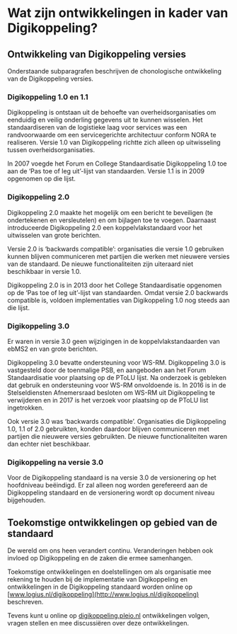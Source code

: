 # Wat zijn ontwikkelingen in kader van Digikoppeling?

## Ontwikkeling van Digikoppeling versies

Onderstaande subparagrafen beschrijven de chonologische ontwikkeling van de Digikoppeling versies.

### Digikoppeling 1.0 en 1.1

Digikoppeling is ontstaan uit de behoefte van overheidsorganisaties om eenduidig en veilig onderling gegevens uit te kunnen wisselen. Het standaardiseren van de logistieke laag voor services was een randvoorwaarde om een servicegerichte architectuur conform NORA te realiseren. Versie 1.0 van Digikoppeling richtte zich alleen op uitwisseling tussen overheidsorganisaties.

In 2007 voegde het Forum en College Standaardisatie Digikoppeling 1.0 toe aan de ‘Pas toe of leg uit’-lijst van standaarden. Versie 1.1 is in 2009 opgenomen op die lijst.

### Digikoppeling 2.0

Digikoppeling 2.0 maakte het mogelijk om een bericht te beveiligen (te ondertekenen en versleutelen) en om bijlagen toe te voegen. Daarnaast introduceerde Digikoppeling 2.0 een koppelvlakstandaard voor het uitwisselen van grote berichten.

Versie 2.0 is ‘backwards compatible’: organisaties die versie 1.0 gebruiken kunnen blijven communiceren met partijen die werken met nieuwere versies van de standaard. De nieuwe functionaliteiten zijn uiteraard niet beschikbaar in versie 1.0.

Digikoppeling 2.0 is in 2013 door het College Standaardisatie opgenomen op de ‘Pas toe of leg uit’-lijst van standaarden. Omdat versie 2.0 backwards compatible is, voldoen implementaties van Digikoppeling 1.0 nog steeds aan die lijst.

### Digikoppeling 3.0

Er waren in versie 3.0 geen wijzigingen in de koppelvlakstandaarden van ebMS2 en van grote berichten.

Digikoppeling 3.0 bevatte ondersteuning voor WS-RM. Digikoppeling 3.0 is vastgesteld door de toenmalige PSB, en aangeboden aan het Forum Standaardisatie voor plaatsing op de PToLU lijst. Na onderzoek is gebleken dat gebruik en ondersteuning voor WS-RM onvoldoende is. In 2016 is in de Stelseldiensten Afnemersraad besloten om WS-RM uit Digikoppeling te verwijderen en in 2017 is het verzoek voor plaatsing op de PToLU list ingetrokken.

Ook versie 3.0 was ‘backwards compatible’. Organisaties die Digikoppeling 1.0, 1.1 of 2.0 gebruikten, konden daardoor blijven communiceren met partijen die nieuwere versies gebruikten. De nieuwe functionaliteiten waren dan echter niet beschikbaar.

### Digikoppeling na versie 3.0

Voor de Digikoppeling standaard is na versie 3.0 de versionering op het hoofdniveau beëindigd. Er zal alleen nog worden gerefereerd aan de Digikoppeling standaard en de versionering wordt op document niveau bijgehouden.

## Toekomstige ontwikkelingen op gebied van de standaard

De wereld om ons heen verandert continu. Veranderingen hebben ook invloed op Digikoppeling en de zaken die ermee samenhangen.

Toekomstige ontwikkelingen en doelstellingen om als organisatie mee rekening te houden bij de implementatie van Digikoppeling en ontwikkelingen in de Digikoppeling standaard worden online op [www.logius.nl/digikoppeling](http://www.logius.nl/digikoppeling) beschreven.

Tevens kunt u online op [digikoppeling.pleio.nl](https://digikoppeling.pleio.nl/) ontwikkelingen volgen, vragen stellen en mee discussiëren over deze ontwikkelingen.

